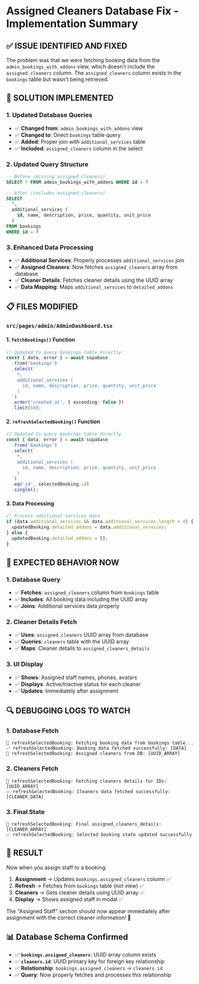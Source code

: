 # Assigned Cleaners Database Fix - Implementation Summary

## ✅ **ISSUE IDENTIFIED AND FIXED**

The problem was that we were fetching booking data from the `admin_bookings_with_addons` view, which doesn't include the `assigned_cleaners` column. The `assigned_cleaners` column exists in the `bookings` table but wasn't being retrieved.

## 🔧 **SOLUTION IMPLEMENTED**

### **1. Updated Database Queries**
- ✅ **Changed from**: `admin_bookings_with_addons` view
- ✅ **Changed to**: Direct `bookings` table query
- ✅ **Added**: Proper join with `additional_services` table
- ✅ **Included**: `assigned_cleaners` column in the select

### **2. Updated Query Structure**
```sql
-- Before (missing assigned_cleaners)
SELECT * FROM admin_bookings_with_addons WHERE id = ?

-- After (includes assigned_cleaners)
SELECT 
  *,
  additional_services (
    id, name, description, price, quantity, unit_price
  )
FROM bookings 
WHERE id = ?
```

### **3. Enhanced Data Processing**
- ✅ **Additional Services**: Properly processes `additional_services` join
- ✅ **Assigned Cleaners**: Now fetches `assigned_cleaners` array from database
- ✅ **Cleaner Details**: Fetches cleaner details using the UUID array
- ✅ **Data Mapping**: Maps `additional_services` to `detailed_addons`

## 📋 **FILES MODIFIED**

### **`src/pages/admin/AdminDashboard.tsx`**

#### **1. `fetchBookings()` Function**
```typescript
// Updated to query bookings table directly
const { data, error } = await supabase
  .from('bookings')
  .select(`
    *,
    additional_services (
      id, name, description, price, quantity, unit_price
    )
  `)
  .order('created_at', { ascending: false })
  .limit(50);
```

#### **2. `refreshSelectedBooking()` Function**
```typescript
// Updated to query bookings table directly
const { data, error } = await supabase
  .from('bookings')
  .select(`
    *,
    additional_services (
      id, name, description, price, quantity, unit_price
    )
  `)
  .eq('id', selectedBooking.id)
  .single();
```

#### **3. Data Processing**
```typescript
// Process additional services data
if (data.additional_services && data.additional_services.length > 0) {
  updatedBooking.detailed_addons = data.additional_services;
} else {
  updatedBooking.detailed_addons = [];
}
```

## 🎯 **EXPECTED BEHAVIOR NOW**

### **1. Database Query**
- ✅ **Fetches**: `assigned_cleaners` column from `bookings` table
- ✅ **Includes**: All booking data including the UUID array
- ✅ **Joins**: Additional services data properly

### **2. Cleaner Details Fetch**
- ✅ **Uses**: `assigned_cleaners` UUID array from database
- ✅ **Queries**: `cleaners` table with the UUID array
- ✅ **Maps**: Cleaner details to `assigned_cleaners_details`

### **3. UI Display**
- ✅ **Shows**: Assigned staff names, phones, avatars
- ✅ **Displays**: Active/Inactive status for each cleaner
- ✅ **Updates**: Immediately after assignment

## 🔍 **DEBUGGING LOGS TO WATCH**

### **1. Database Fetch**
```
📡 refreshSelectedBooking: Fetching booking data from bookings table...
✅ refreshSelectedBooking: Booking data fetched successfully: [DATA]
🧹 refreshSelectedBooking: Assigned cleaners from DB: [UUID_ARRAY]
```

### **2. Cleaners Fetch**
```
👥 refreshSelectedBooking: Fetching cleaners details for IDs: [UUID_ARRAY]
✅ refreshSelectedBooking: Cleaners data fetched successfully: [CLEANER_DATA]
```

### **3. Final State**
```
🔄 refreshSelectedBooking: Final assigned_cleaners_details: [CLEANER_ARRAY]
✅ refreshSelectedBooking: Selected booking state updated successfully
```

## 🚀 **RESULT**

Now when you assign staff to a booking:

1. **Assignment** → Updates `bookings.assigned_cleaners` column ✅
2. **Refresh** → Fetches from `bookings` table (not view) ✅
3. **Cleaners** → Gets cleaner details using UUID array ✅
4. **Display** → Shows assigned staff in modal ✅

The "Assigned Staff" section should now appear immediately after assignment with the correct cleaner information! 🎉

## 📊 **Database Schema Confirmed**

- ✅ **`bookings.assigned_cleaners`**: UUID array column exists
- ✅ **`cleaners.id`**: UUID primary key for foreign key relationship
- ✅ **Relationship**: `bookings.assigned_cleaners` → `cleaners.id`
- ✅ **Query**: Now properly fetches and processes this relationship
